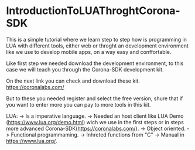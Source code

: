 # IntroductionToLUAThroghtCorona-SDK
This is a simple tutorial where we learn step to step how is programming in LUA with different tools, either web or throght an development environment like we use to develop mobile apps, on a way easy and conffortable.

Like first step we needed download the development environment, to this case we will teach you through the Corona-SDK development kit.

On the next link you can check and download these kit. https://coronalabs.com/

But to these you needed register and select the free version, shure that if you want to enter more you can pay to more tools in this kit.

LUA: 
-> Is a imperative language.
-> Needed an host client like LUA Demo (https://www.lua.org/demo.html) wich we use in the first steps or in steps more advanced Corona-SDK(https://coronalabs.com/).
-> Object oriented.
-> Functional programmaming.
-> Inhreted functions from "C"
-> Manual in https://www.lua.org/.

